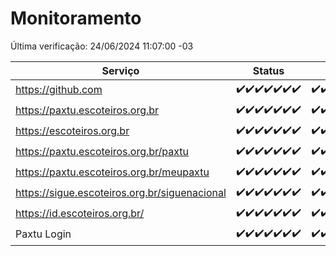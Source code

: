 # Monitoramento

Última verificação: 24/06/2024 11:07:00 -03

|Serviço|Status|Últimas 24h|
|---|---|---|
|https://github.com|<span title="2024-06-17: OK=24">✔️</span><span title="2024-06-18: OK=24">✔️</span><span title="2024-06-19: OK=24">✔️</span><span title="2024-06-20: OK=24">✔️</span><span title="2024-06-21: OK=24">✔️</span><span title="2024-06-22: OK=24">✔️</span><span title="2024-06-23: OK=15">✔️</span>|<span title="23/06/2024 12:05:00 -03 : 200">✔️</span><span title="23/06/2024 13:07:00 -03 : 200">✔️</span><span title="23/06/2024 14:03:00 -03 : 200">✔️</span><span title="23/06/2024 15:08:00 -03 : 200">✔️</span><span title="23/06/2024 16:03:00 -03 : 200">✔️</span><span title="23/06/2024 17:07:00 -03 : 200">✔️</span><span title="23/06/2024 18:05:00 -03 : 200">✔️</span><span title="23/06/2024 19:05:00 -03 : 200">✔️</span><span title="23/06/2024 20:07:00 -03 : 200">✔️</span><span title="23/06/2024 21:35:00 -03 : 200">✔️</span><span title="23/06/2024 22:55:00 -03 : 200">✔️</span><span title="23/06/2024 23:27:00 -03 : 200">✔️</span><span title="24/06/2024 00:08:00 -03 : 200">✔️</span><span title="24/06/2024 01:09:00 -03 : 200">✔️</span><span title="24/06/2024 02:07:00 -03 : 200">✔️</span><span title="24/06/2024 03:10:00 -03 : 200">✔️</span><span title="24/06/2024 04:08:00 -03 : 200">✔️</span><span title="24/06/2024 05:10:00 -03 : 200">✔️</span><span title="24/06/2024 06:09:00 -03 : 200">✔️</span><span title="24/06/2024 07:08:00 -03 : 200">✔️</span><span title="24/06/2024 08:07:00 -03 : 200">✔️</span><span title="24/06/2024 09:13:00 -03 : 200">✔️</span><span title="24/06/2024 10:10:00 -03 : 200">✔️</span><span title="24/06/2024 11:07:00 -03 : 200">✔️</span>|
|https://paxtu.escoteiros.org.br|<span title="2024-06-17: OK=24">✔️</span><span title="2024-06-18: OK=24">✔️</span><span title="2024-06-19: OK=24">✔️</span><span title="2024-06-20: OK=24">✔️</span><span title="2024-06-21: OK=24">✔️</span><span title="2024-06-22: OK=24">✔️</span><span title="2024-06-23: OK=15">✔️</span>|<span title="23/06/2024 12:05:00 -03 : 200">✔️</span><span title="23/06/2024 13:07:00 -03 : 200">✔️</span><span title="23/06/2024 14:03:00 -03 : 200">✔️</span><span title="23/06/2024 15:08:00 -03 : 200">✔️</span><span title="23/06/2024 16:03:00 -03 : 200">✔️</span><span title="23/06/2024 17:07:00 -03 : 200">✔️</span><span title="23/06/2024 18:05:00 -03 : 200">✔️</span><span title="23/06/2024 19:05:00 -03 : 200">✔️</span><span title="23/06/2024 20:07:00 -03 : 200">✔️</span><span title="23/06/2024 21:35:00 -03 : 200">✔️</span><span title="23/06/2024 22:55:00 -03 : 200">✔️</span><span title="23/06/2024 23:27:00 -03 : 200">✔️</span><span title="24/06/2024 00:08:00 -03 : 200">✔️</span><span title="24/06/2024 01:09:00 -03 : 200">✔️</span><span title="24/06/2024 02:07:00 -03 : 200">✔️</span><span title="24/06/2024 03:10:00 -03 : 200">✔️</span><span title="24/06/2024 04:08:00 -03 : 200">✔️</span><span title="24/06/2024 05:10:00 -03 : 200">✔️</span><span title="24/06/2024 06:09:00 -03 : 200">✔️</span><span title="24/06/2024 07:08:00 -03 : 200">✔️</span><span title="24/06/2024 08:07:00 -03 : 200">✔️</span><span title="24/06/2024 09:13:00 -03 : 200">✔️</span><span title="24/06/2024 10:10:00 -03 : 200">✔️</span><span title="24/06/2024 11:07:00 -03 : 200">✔️</span>|
|https://escoteiros.org.br|<span title="2024-06-17: OK=24">✔️</span><span title="2024-06-18: OK=24">✔️</span><span title="2024-06-19: OK=24">✔️</span><span title="2024-06-20: OK=24">✔️</span><span title="2024-06-21: OK=24">✔️</span><span title="2024-06-22: OK=24">✔️</span><span title="2024-06-23: OK=15">✔️</span>|<span title="23/06/2024 12:05:00 -03 : 200">✔️</span><span title="23/06/2024 13:07:00 -03 : 200">✔️</span><span title="23/06/2024 14:03:00 -03 : 200">✔️</span><span title="23/06/2024 15:08:00 -03 : 200">✔️</span><span title="23/06/2024 16:03:00 -03 : 200">✔️</span><span title="23/06/2024 17:07:00 -03 : 200">✔️</span><span title="23/06/2024 18:05:00 -03 : 200">✔️</span><span title="23/06/2024 19:05:00 -03 : 200">✔️</span><span title="23/06/2024 20:07:00 -03 : 200">✔️</span><span title="23/06/2024 21:35:00 -03 : 200">✔️</span><span title="23/06/2024 22:55:00 -03 : 200">✔️</span><span title="23/06/2024 23:27:00 -03 : 200">✔️</span><span title="24/06/2024 00:08:00 -03 : 200">✔️</span><span title="24/06/2024 01:09:00 -03 : 200">✔️</span><span title="24/06/2024 02:07:00 -03 : 200">✔️</span><span title="24/06/2024 03:10:00 -03 : 200">✔️</span><span title="24/06/2024 04:08:00 -03 : 200">✔️</span><span title="24/06/2024 05:10:00 -03 : 200">✔️</span><span title="24/06/2024 06:09:00 -03 : 200">✔️</span><span title="24/06/2024 07:08:00 -03 : 200">✔️</span><span title="24/06/2024 08:07:00 -03 : 200">✔️</span><span title="24/06/2024 09:13:00 -03 : 200">✔️</span><span title="24/06/2024 10:10:00 -03 : 200">✔️</span><span title="24/06/2024 11:07:00 -03 : 200">✔️</span>|
|https://paxtu.escoteiros.org.br/paxtu|<span title="2024-06-17: OK=24">✔️</span><span title="2024-06-18: OK=24">✔️</span><span title="2024-06-19: OK=24">✔️</span><span title="2024-06-20: OK=24">✔️</span><span title="2024-06-21: OK=24">✔️</span><span title="2024-06-22: OK=24">✔️</span><span title="2024-06-23: OK=15">✔️</span>|<span title="23/06/2024 12:05:00 -03 : 200">✔️</span><span title="23/06/2024 13:07:00 -03 : 200">✔️</span><span title="23/06/2024 14:03:00 -03 : 200">✔️</span><span title="23/06/2024 15:08:00 -03 : 200">✔️</span><span title="23/06/2024 16:03:00 -03 : 200">✔️</span><span title="23/06/2024 17:07:00 -03 : 200">✔️</span><span title="23/06/2024 18:05:00 -03 : 200">✔️</span><span title="23/06/2024 19:05:00 -03 : 200">✔️</span><span title="23/06/2024 20:07:00 -03 : 200">✔️</span><span title="23/06/2024 21:35:00 -03 : 200">✔️</span><span title="23/06/2024 22:55:00 -03 : 200">✔️</span><span title="23/06/2024 23:27:00 -03 : 200">✔️</span><span title="24/06/2024 00:08:00 -03 : 200">✔️</span><span title="24/06/2024 01:09:00 -03 : 200">✔️</span><span title="24/06/2024 02:07:00 -03 : 200">✔️</span><span title="24/06/2024 03:10:00 -03 : 200">✔️</span><span title="24/06/2024 04:08:00 -03 : 200">✔️</span><span title="24/06/2024 05:10:00 -03 : 200">✔️</span><span title="24/06/2024 06:09:00 -03 : 200">✔️</span><span title="24/06/2024 07:08:00 -03 : 200">✔️</span><span title="24/06/2024 08:08:00 -03 : 200">✔️</span><span title="24/06/2024 09:13:00 -03 : 200">✔️</span><span title="24/06/2024 10:10:00 -03 : 200">✔️</span><span title="24/06/2024 11:07:00 -03 : 200">✔️</span>|
|https://paxtu.escoteiros.org.br/meupaxtu|<span title="2024-06-17: OK=24">✔️</span><span title="2024-06-18: OK=24">✔️</span><span title="2024-06-19: OK=24">✔️</span><span title="2024-06-20: OK=24">✔️</span><span title="2024-06-21: OK=24">✔️</span><span title="2024-06-22: OK=24">✔️</span><span title="2024-06-23: OK=15">✔️</span>|<span title="23/06/2024 12:05:00 -03 : 200">✔️</span><span title="23/06/2024 13:07:00 -03 : 200">✔️</span><span title="23/06/2024 14:03:00 -03 : 200">✔️</span><span title="23/06/2024 15:08:00 -03 : 200">✔️</span><span title="23/06/2024 16:03:00 -03 : 200">✔️</span><span title="23/06/2024 17:07:00 -03 : 200">✔️</span><span title="23/06/2024 18:05:00 -03 : 200">✔️</span><span title="23/06/2024 19:05:00 -03 : 200">✔️</span><span title="23/06/2024 20:07:00 -03 : 200">✔️</span><span title="23/06/2024 21:35:00 -03 : 200">✔️</span><span title="23/06/2024 22:55:00 -03 : 200">✔️</span><span title="23/06/2024 23:27:00 -03 : 200">✔️</span><span title="24/06/2024 00:08:00 -03 : 200">✔️</span><span title="24/06/2024 01:09:00 -03 : 200">✔️</span><span title="24/06/2024 02:07:00 -03 : 200">✔️</span><span title="24/06/2024 03:10:00 -03 : 200">✔️</span><span title="24/06/2024 04:08:00 -03 : 200">✔️</span><span title="24/06/2024 05:10:00 -03 : 200">✔️</span><span title="24/06/2024 06:09:00 -03 : 200">✔️</span><span title="24/06/2024 07:08:00 -03 : 200">✔️</span><span title="24/06/2024 08:08:00 -03 : 200">✔️</span><span title="24/06/2024 09:13:00 -03 : 200">✔️</span><span title="24/06/2024 10:10:00 -03 : 200">✔️</span><span title="24/06/2024 11:07:00 -03 : 200">✔️</span>|
|https://sigue.escoteiros.org.br/siguenacional|<span title="2024-06-17: OK=24">✔️</span><span title="2024-06-18: OK=24">✔️</span><span title="2024-06-19: OK=24">✔️</span><span title="2024-06-20: OK=24">✔️</span><span title="2024-06-21: OK=24">✔️</span><span title="2024-06-22: OK=24">✔️</span><span title="2024-06-23: OK=15">✔️</span>|<span title="23/06/2024 12:05:00 -03 : 200">✔️</span><span title="23/06/2024 13:07:00 -03 : 200">✔️</span><span title="23/06/2024 14:03:00 -03 : 200">✔️</span><span title="23/06/2024 15:08:00 -03 : 200">✔️</span><span title="23/06/2024 16:03:00 -03 : 200">✔️</span><span title="23/06/2024 17:07:00 -03 : 200">✔️</span><span title="23/06/2024 18:05:00 -03 : 200">✔️</span><span title="23/06/2024 19:05:00 -03 : 200">✔️</span><span title="23/06/2024 20:07:00 -03 : 200">✔️</span><span title="23/06/2024 21:35:00 -03 : 200">✔️</span><span title="23/06/2024 22:55:00 -03 : 200">✔️</span><span title="23/06/2024 23:27:00 -03 : 200">✔️</span><span title="24/06/2024 00:08:00 -03 : 200">✔️</span><span title="24/06/2024 01:09:00 -03 : 200">✔️</span><span title="24/06/2024 02:07:00 -03 : 200">✔️</span><span title="24/06/2024 03:10:00 -03 : 200">✔️</span><span title="24/06/2024 04:08:00 -03 : 200">✔️</span><span title="24/06/2024 05:10:00 -03 : 200">✔️</span><span title="24/06/2024 06:09:00 -03 : 200">✔️</span><span title="24/06/2024 07:08:00 -03 : 200">✔️</span><span title="24/06/2024 08:08:00 -03 : 200">✔️</span><span title="24/06/2024 09:13:00 -03 : 200">✔️</span><span title="24/06/2024 10:10:00 -03 : 200">✔️</span><span title="24/06/2024 11:07:00 -03 : 200">✔️</span>|
|https://id.escoteiros.org.br/|<span title="2024-06-17: OK=24">✔️</span><span title="2024-06-18: OK=24">✔️</span><span title="2024-06-19: OK=24">✔️</span><span title="2024-06-20: OK=24">✔️</span><span title="2024-06-21: OK=24">✔️</span><span title="2024-06-22: OK=24">✔️</span><span title="2024-06-23: OK=15">✔️</span>|<span title="23/06/2024 12:05:00 -03 : 200">✔️</span><span title="23/06/2024 13:07:00 -03 : 200">✔️</span><span title="23/06/2024 14:03:00 -03 : 200">✔️</span><span title="23/06/2024 15:08:00 -03 : 200">✔️</span><span title="23/06/2024 16:03:00 -03 : 200">✔️</span><span title="23/06/2024 17:07:00 -03 : 200">✔️</span><span title="23/06/2024 18:05:00 -03 : 200">✔️</span><span title="23/06/2024 19:05:00 -03 : 200">✔️</span><span title="23/06/2024 20:07:00 -03 : 200">✔️</span><span title="23/06/2024 21:35:00 -03 : 200">✔️</span><span title="23/06/2024 22:55:00 -03 : 200">✔️</span><span title="23/06/2024 23:27:00 -03 : 200">✔️</span><span title="24/06/2024 00:08:00 -03 : 200">✔️</span><span title="24/06/2024 01:09:00 -03 : 200">✔️</span><span title="24/06/2024 02:07:00 -03 : 200">✔️</span><span title="24/06/2024 03:10:00 -03 : 200">✔️</span><span title="24/06/2024 04:08:00 -03 : 200">✔️</span><span title="24/06/2024 05:10:00 -03 : 200">✔️</span><span title="24/06/2024 06:09:00 -03 : 200">✔️</span><span title="24/06/2024 07:08:00 -03 : 200">✔️</span><span title="24/06/2024 08:08:00 -03 : 200">✔️</span><span title="24/06/2024 09:13:00 -03 : 200">✔️</span><span title="24/06/2024 10:10:00 -03 : 200">✔️</span><span title="24/06/2024 11:07:00 -03 : 200">✔️</span>|
|Paxtu Login|<span title="2024-06-17: OK=24">✔️</span><span title="2024-06-18: OK=24">✔️</span><span title="2024-06-19: OK=24">✔️</span><span title="2024-06-20: OK=24">✔️</span><span title="2024-06-21: OK=24">✔️</span><span title="2024-06-22: OK=24">✔️</span><span title="2024-06-23: OK=15">✔️</span>|<span title="23/06/2024 12:05:00 -03 : 200">✔️</span><span title="23/06/2024 13:07:00 -03 : 200">✔️</span><span title="23/06/2024 14:03:00 -03 : 200">✔️</span><span title="23/06/2024 15:08:00 -03 : 200">✔️</span><span title="23/06/2024 16:03:00 -03 : 200">✔️</span><span title="23/06/2024 17:07:00 -03 : 200">✔️</span><span title="23/06/2024 18:05:00 -03 : 200">✔️</span><span title="23/06/2024 19:05:00 -03 : 200">✔️</span><span title="23/06/2024 20:07:00 -03 : 200">✔️</span><span title="23/06/2024 21:35:00 -03 : 200">✔️</span><span title="23/06/2024 22:55:00 -03 : 200">✔️</span><span title="23/06/2024 23:27:00 -03 : 200">✔️</span><span title="24/06/2024 00:08:00 -03 : 200">✔️</span><span title="24/06/2024 01:09:00 -03 : 200">✔️</span><span title="24/06/2024 02:07:00 -03 : 200">✔️</span><span title="24/06/2024 03:10:00 -03 : 200">✔️</span><span title="24/06/2024 04:08:00 -03 : 200">✔️</span><span title="24/06/2024 05:10:00 -03 : 200">✔️</span><span title="24/06/2024 06:09:00 -03 : 200">✔️</span><span title="24/06/2024 07:08:00 -03 : 200">✔️</span><span title="24/06/2024 08:08:00 -03 : 200">✔️</span><span title="24/06/2024 09:13:00 -03 : 200">✔️</span><span title="24/06/2024 10:10:00 -03 : 200">✔️</span><span title="24/06/2024 11:07:00 -03 : 200">✔️</span>|

